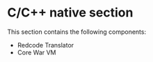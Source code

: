 # C/C++ native section
This section contains the following components:
- Redcode Translator
- Core War VM